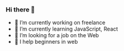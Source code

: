 ### Hi there 👋

- 🔭 I’m currently working on freelance
- 🌱 I’m currently learning JavaScript, React
- 👨 I’m looking for a job on the Web
- 💬 I help beginners in web

<!--
**kombat-fml/kombat-fml** is a ✨ _special_ ✨ repository because its `README.md` (this file) appears on your GitHub profile.

Here are some ideas to get you started:

- 🔭 I’m currently working on ...
- 🌱 I’m currently learning ...
- 👯 I’m looking to collaborate on ...
- 🤔 I’m looking for help with ...
- 💬 Ask me about ...
- 📫 How to reach me: ...
- 😄 Pronouns: ...
- ⚡ Fun fact: ...
-->
